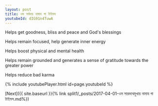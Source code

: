 ```yaml
---
layout: post
title: ওম সর্বদায় নামায গা টাইমস
youtubeId: dIG91n4TuwA
---
```

 
 
Helps get goodness, bliss and peace and God's blessings
 
Helps remain focused, help generate inner energy 
 
Helps boost physical and mental health 
 
Helps remain grounded and generates a sense of gratitude towards the greater power 
 
Helps reduce bad karma
 
 
 
 


{% include youtubePlayer.html id=page.youtubeId %}
 
[Next]({{ site.baseurl }}{% link  split1/_posts/2017-04-01-ওম সারভাথমুখায় নামায গা টাইমস.md%})
 
